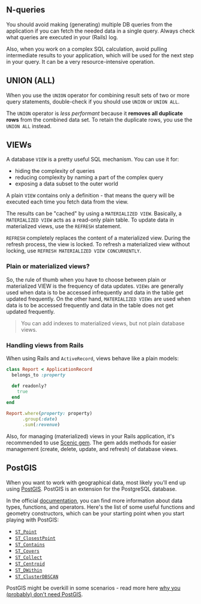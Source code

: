 ## N-queries

You should avoid making (generating) multiple DB queries from the application if you can fetch the needed data in a single query. Always check what queries are executed in your (Rails) log.

Also, when you work on a complex SQL calculation, avoid pulling intermediate results to your application, which will be used for the next step in your query. It can be a very resource-intensive operation.


## UNION (ALL)

When you use the `UNION` operator for combining result sets of two or more query statements, double-check if you should use `UNION` or `UNION ALL`.

The `UNION` operator is *less performant* because it **removes all duplicate rows** from the combined data set.
To retain the duplicate rows, you use the `UNION ALL` instead.


## VIEWs

A database `VIEW` is a pretty useful SQL mechanism. You can use it for:
  * hiding the complexity of queries
  * reducing complexity by naming a part of the complex query
  * exposing a data subset to the outer world

A plain `VIEW` contains only a definition - that means the query will be executed each time you fetch data from the view.

The results can be "cached" by using a `MATERIALIZED VIEW`. Basically, a `MATERIALIZED VIEW` acts as a read-only plain table. To update data in materialized views, use the `REFRESH` statement.

`REFRESH` completely replaces the content of a materialized view. During the refresh process, the view is locked. To refresh a materialized view without locking, use `REFRESH MATERIALIZED VIEW CONCURRENTLY`.


### Plain or materialized views?

So, the rule of thumb when you have to choose between plain or materialized VIEW is the frequency of data updates.
`VIEWs` are generally used when data is to be accessed infrequently and data in the table get updated frequently.
On the other hand, `MATERIALIZED VIEWs` are used when data is to be accessed frequently and data in the table does not get updated frequently.

> You can add indexes to materialized views, but not plain database views.


### Handling views from Rails

When using Rails and `ActiveRecord`, views behave like a plain models:

```ruby
class Report < ApplicationRecord
  belongs_to :property

  def readonly?
    true
  end
end

Report.where(property: property)
      .group(:date)
      .sum(:revenue)
```

Also, for managing (materialized) views in your Rails application, it's recommended to use [Scenic gem](https://github.com/scenic-views/scenic).
The gem adds methods for easier management (create, delete, update, and refresh) of database views.


## PostGIS

When you want to work with geographical data, most likely you'll end up using [PostGIS](https://postgis.net/). PostGIS is an extension for the PostgreSQL database.

In the official [documentation](https://postgis.net/docs/), you can find more information about data types, functions, and operators.
Here's the list of some useful functions and geometry constructors, which can be your starting point when you start playing with PostGIS:

  * [`ST_Point`](https://postgis.net/docs/ST_Point.html)
  * [`ST_ClosestPoint`](https://postgis.net/docs/ST_ClosestPoint.html)
  * [`ST_Contains`](https://postgis.net/docs/ST_Contains.html)
  * [`ST_Covers`](https://postgis.net/docs/ST_Covers.html)
  * [`ST_Collect`](https://postgis.net/docs/ST_Collect.html)
  * [`ST_Centroid`](https://postgis.net/docs/ST_Centroid.html)
  * [`ST_DWithin`](https://postgis.net/docs/ST_DWithin.html)
  * [`ST_ClusterDBSCAN`](https://postgis.net/docs/ST_ClusterDBSCAN.html)

PostGIS might be overkill in some scenarios - read more here [why you (probably) don't need PostGIS](https://blog.rebased.pl/2020/04/07/why-you-probably-dont-need-postgis.html).
